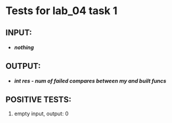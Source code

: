 # Tests for lab_04 task 1
## INPUT:
* ##### nothing
## OUTPUT:
* ##### int res - num of failed compares between my and built funcs
## POSITIVE TESTS:
1. empty input, output: 0
